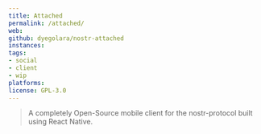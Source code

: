 ```yaml
---
title: Attached
permalink: /attached/
web: 
github: dyegolara/nostr-attached
instances:
tags:
- social
- client
- wip
platforms:
license: GPL-3.0
---
```


> A completely Open-Source mobile client for the nostr-protocol built using React Native.



